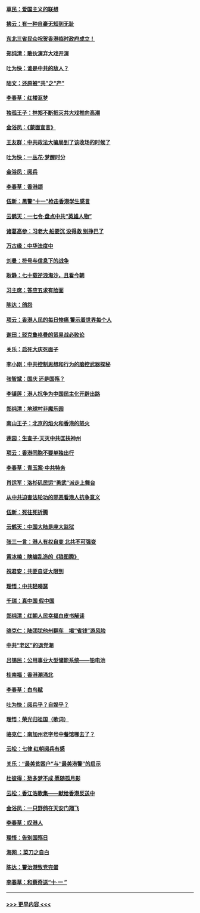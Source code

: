#### [草民：爱国主义的联想](../pages/nsc993/n11572333.md?t=10070555) 
#### [拂云：有一种自豪无知到无耻](../pages/nsc993/n11572006.md?t=10070555) 
#### [东北三省民众祝贺香港临时政府成立！](../pages/nsc993/n11571215.md?t=10070555) 
#### [郑纯清：散伙演弃大戏开演](../pages/nsc993/n11570826.md?t=10070555) 
#### [吐为快：谁是中共的敌人？](../pages/nsc993/n11570817.md?t=10070555) 
#### [陆文：还原被“共”之“产”](../pages/nsc993/n11570798.md?t=10070555) 
#### [李春草：红楼沤梦](../pages/nsc993/n11569673.md?t=10070555) 
#### [独孤王子：林郑不断把灭共大戏推向高潮](../pages/nsc993/n11569381.md?t=10070555) 
#### [金浴凤：《蒙面宣言》](../pages/nsc993/n11569368.md?t=10070555) 
#### [王友群：中共政法大骗局到了该收场的时候了](../pages/nsc993/n11568940.md?t=10070555) 
#### [吐为快：一丛花‧梦醒时分](../pages/nsc993/n11567491.md?t=10070555) 
#### [金浴凤：阅兵](../pages/nsc993/n11567454.md?t=10070555) 
#### [李春草：香港颂](../pages/nsc993/n11567444.md?t=10070555) 
#### [伍新：黑警“十一”枪击香港学生感言](../pages/nsc993/n11567426.md?t=10070555) 
#### [云鹤天：一七令‧盘点中共“英雄人物”](../pages/nsc993/n11567091.md?t=10070555) 
#### [诸葛高参：习老大 船要沉 没得救 别挣巴了](../pages/nsc993/n11566976.md?t=10070555) 
#### [万古缘：中华法度中](../pages/nsc993/n11566726.md?t=10070555) 
#### [刘曼：符号与信息下的战争](../pages/nsc993/n11564655.md?t=10070555) 
#### [耿静：七十载逆浪淘沙，且看今朝](../pages/nsc993/n11564520.md?t=10070555) 
#### [习主席：答应五求有脸面](../pages/nsc993/n11563953.md?t=10070555) 
#### [陈达：鸽怨](../pages/nsc993/n11561879.md?t=10070555) 
#### [项云：香港人民的每日惨痛  警示着世界每个人](../pages/nsc993/n11559273.md?t=10070555) 
#### [谢田：驳克鲁格曼的贸易战必败论](../pages/nsc993/n11555840.md?t=10070555) 
#### [关乐：启死大庆死面子](../pages/nsc993/n11556823.md?t=10070555) 
#### [李小刚：中共控制思想和行为的脑控武器探秘](../pages/nsc993/n11556776.md?t=10070555) 
#### [张智斌：国庆  还是国殇？](../pages/nsc993/n11556617.md?t=10070555) 
#### [李镇莲：港人抗争为中国民主化开辟出路](../pages/nsc993/n11556570.md?t=10070555) 
#### [郑纯清：地球村非魔乐园](../pages/nsc993/n11555415.md?t=10070555) 
#### [南山王子：北京的焰火和香港的怒火](../pages/nsc993/n11555318.md?t=10070555) 
#### [莲园：生查子·天灭中共匡扶神州](../pages/nsc993/n11555302.md?t=10070555) 
#### [项云：香港同胞不要单独出行](../pages/nsc993/n11555276.md?t=10070555) 
#### [李春草：青玉案‧中共特务](../pages/nsc993/n11552356.md?t=10070555) 
#### [肖运军：洛杉矶民运“勇武”派走上舞台](../pages/nsc993/n11551595.md?t=10070555) 
#### [从中共迫害法轮功的邪恶看港人抗争意义](../pages/nsc993/n11540858.md?t=10070555) 
#### [伍新：死往死折腾](../pages/nsc993/n11550174.md?t=10070555) 
#### [云鹤天：中国大陆是座大监狱](../pages/nsc993/n11550155.md?t=10070555) 
#### [张三一言：港人有权自变 北共不可强变](../pages/nsc993/n11550132.md?t=10070555) 
#### [黄冰楠：瞎编乱造的《狼图腾》](../pages/nsc993/n11550082.md?t=10070555) 
#### [祝君安：共匪自证大限到](../pages/nsc993/n11550041.md?t=10070555) 
#### [理悟：中共轻嘚瑟](../pages/nsc993/n11547978.md?t=10070555) 
#### [千瑞：真中国 假中国](../pages/nsc993/n11547865.md?t=10070555) 
#### [郑纯清：红朝人民幸福白皮书解读](../pages/nsc993/n11547499.md?t=10070555) 
#### [骆克仁：陆团犹他州翻车　揭“省钱”游风险](../pages/nsc993/n11546977.md?t=10070555) 
#### [中共“老区”的退党潮](../pages/nsc993/n11545995.md?t=10070555) 
#### [吕锡民：公用事业大型储能系统——铅电池](../pages/nsc993/n11545701.md?t=10070555) 
#### [桂南福：香港潮涌北](../pages/nsc993/n11545682.md?t=10070555) 
#### [李春草：白鸟赋](../pages/nsc993/n11545663.md?t=10070555) 
#### [吐为快：阅兵乎？自娱乎？](../pages/nsc993/n11545625.md?t=10070555) 
#### [理悟：荣光归祖国（歌词）](../pages/nsc993/n11545616.md?t=10070555) 
#### [骆克仁：南加州老字号中餐馆哪去了？](../pages/nsc993/n11545120.md?t=10070555) 
#### [云松：七律 红朝阅兵有感](../pages/nsc993/n11542394.md?t=10070555) 
#### [关乐：“最美贫困户”与“最美港警”的启示](../pages/nsc993/n11542252.md?t=10070555) 
#### [杜彼得：愁多梦不成 愿随孤月影](../pages/nsc993/n11540296.md?t=10070555) 
#### [云松：香江浩歌集——献给香港反送中](../pages/nsc993/n11540149.md?t=10070555) 
#### [金浴凤：一只野鸽在天安门翔飞](../pages/nsc993/n11540280.md?t=10070555) 
#### [李春草：叹港人](../pages/nsc993/n11540119.md?t=10070555) 
#### [理悟：告别国殇日](../pages/nsc993/n11539610.md?t=10070555) 
#### [海网 ：菜刀之自白](../pages/nsc993/n11539597.md?t=10070555) 
#### [陈达：警治港致党完蛋](../pages/nsc993/n11538127.md?t=10070555) 
#### [李春草：和蔡奇送“十·一 ”](../pages/nsc993/n11537810.md?t=10070555) 

----
#### [ >>> 更早内容 <<< ](../indexes/nsc993-earlier.md)
